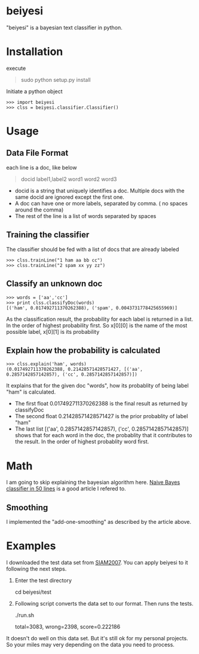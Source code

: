 beiyesi
=======

"beiyesi" is a bayesian text classifier in python.

# Installation
execute
> sudo python setup.py install

Initiate a python object

    >>> import beiyesi
    >>> clss = beiyesi.classifier.Classifier()

# Usage

## Data File Format
each line is a doc, like below
> docid label1,label2 word1 word2 word3

+ docid is a string that uniquely identifies a doc. Multiple docs with the same docid are ignored except the first one.
+ A doc can have one or more labels, separated by comma. ( no spaces around the comma)
+ The rest of the line is a list of words separated by spaces

## Training the classifier
The classifier should be fed with a list of docs that are already labeled

    >>> clss.trainLine("1 ham aa bb cc")
    >>> clss.trainLine("2 spam xx yy zz")

## Classify an unknown doc

    >>> words = ['aa','cc']
    >>> print clss.classifyDoc(words) 
    [('ham', 0.017492711370262388), ('spam', 0.0043731778425655969)]

As the classification result, the probability for each label is returned in a list. In the order of highest probability first. So x[0][0] is the name of the most possible label, x[0][1] is its probability

## Explain how the probability is calculated

    >>> clss.explain('ham', words)
    (0.017492711370262388, 0.21428571428571427, [('aa', 0.2857142857142857), ('cc', 0.2857142857142857)])

It explains that for the given doc "words", how its probablity of being label "ham" is calculated.
+ The first float 0.017492711370262388 is the final result as returned by classifyDoc
+ The second float 0.21428571428571427 is the prior probablity of label "ham"
+ The last list \[('aa', 0.2857142857142857), ('cc', 0.2857142857142857)] shows that for each word in the doc, the probablity that it contributes to the result. In the order of highest probablity word first.

# Math
I am going to skip explaining the bayesian algorithm here. [Naive Bayes classifier in 50 lines](http://ebiquity.umbc.edu/blogger/2010/12/07/naive-bayes-classifier-in-50-lines/) is a good article I refered to.

## Smoothing
I implemented the "add-one-smoothing" as described by the article above.

# Examples

I downloaded the test data set from [SIAM2007](http://web.eecs.utk.edu/events/tmw07/). You can apply beiyesi to it following the next steps.

1. Enter the test directory

     cd beiyesi/test

2. Following script converts the data set to our format. Then runs the tests.

    ./run.sh    

    total=3083, wrong=2398, score=0.222186

It doesn't do well on this data set. But it's still ok for my personal projects. So your miles may very depending on the data you need to process.
    
